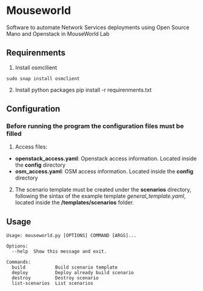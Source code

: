 # Mouseworld
Software to automate Network Services deployments using Open Source Mano and Openstack in MouseWorld Lab

## Requirenments
1. Install osmcllient

```
sudo snap install osmclient
```

2. Install python packages
pip install -r requirenments.txt

## Configuration
### Before running the program the configuration files must be filled
1. Access files:
- **openstack_access.yaml**: Openstack access information. Located inside the **config** directory
- **osm_access.yaml**: OSM access information. Located inside the **config** directory

2. The scenario template must be created under the **scenarios** directory, following the sintax of the example template *general_template.yaml*, located inside the **/templates/scenarios** folder.

## Usage

```
Usage: mouseworld.py [OPTIONS] COMMAND [ARGS]...

Options:
  --help  Show this message and exit.

Commands:
  build           Build scenario template
  deploy          Deploy already build scenario
  destroy         Destroy scenario
  list-scenarios  List scenarios
```
